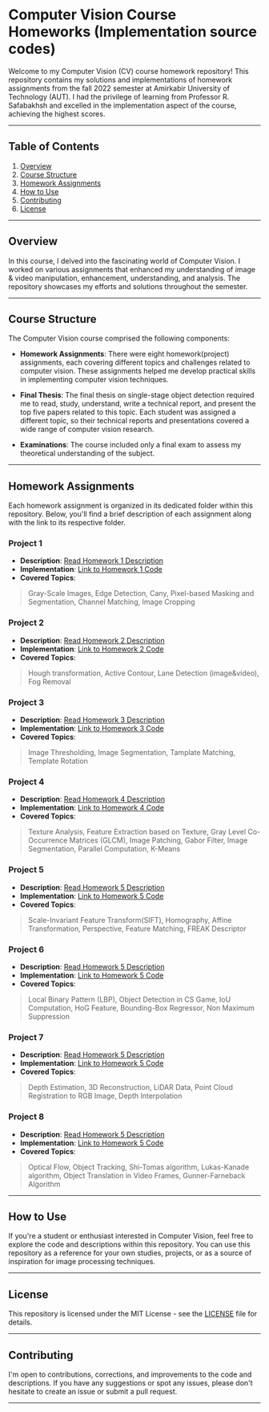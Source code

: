 # Computer Vision Course Homeworks (Implementation source codes)
Welcome to my Computer Vision (CV) course homework repository! This repository contains my solutions and implementations of homework assignments from the fall 2022 semester at Amirkabir University of Technology (AUT). I had the privilege of learning from Professor R. Safabakhsh and excelled in the implementation aspect of the course, achieving the highest scores.

---

## Table of Contents

1. [Overview](#overview)
2. [Course Structure](#course-structure)
3. [Homework Assignments](#homework-assignments)
6. [How to Use](#how-to-use)
7. [Contributing](#contributing)
8. [License](#license)

---

## Overview

In this course, I delved into the fascinating world of Computer Vision. I worked on various assignments that enhanced my understanding of image & video manipulation, enhancement, understanding, and analysis. The repository showcases my efforts and solutions throughout the semester.

---

## Course Structure

The Computer Vision course comprised the following components:

- **Homework Assignments**: There were eight homework(project) assignments, each covering different topics and challenges related to computer vision. These assignments helped me develop practical skills in implementing computer vision techniques.

- **Final Thesis**: The final thesis on single-stage object detection required me to read, study, understand, write a technical report, and present the top five papers related to this topic. Each student was assigned a different topic, so their technical reports and presentations covered a wide range of computer vision research. 

- **Examinations**: The course included only a final exam to assess my theoretical understanding of the subject.
---

## Homework Assignments

Each homework assignment is organized in its dedicated folder within this repository. Below, you'll find a brief description of each assignment along with the link to its respective folder.

### Project 1
- **Description**: [Read Homework 1 Description](HW1)
- **Implementation**: [Link to Homework 1 Code](HW1)
- **Covered Topics**:
> Gray-Scale Images, Edge Detection, Cany, Pixel-based Masking and Segmentation, Channel Matching, Image Cropping

### Project 2
- **Description**: [Read Homework 2 Description](HW2)
- **Implementation**: [Link to Homework 2 Code](HW2)
- **Covered Topics**:
> Hough transformation, Active Contour, Lane Detection (image&video), Fog Removal 

### Project 3
- **Description**: [Read Homework 3 Description](HW3)
- **Implementation**: [Link to Homework 3 Code](HW3)
- **Covered Topics**:
> Image Thresholding, Image Segmentation, Tamplate Matching, Template Rotation

### Project 4
- **Description**: [Read Homework 4 Description](HW4)
- **Implementation**: [Link to Homework 4 Code](HW4)
- **Covered Topics**:
> Texture Analysis, Feature Extraction based on Texture, Gray Level Co-Occurrence Matrices (GLCM), Image Patching, Gabor Filter, Image Segmentation, Parallel Computation, K-Means

### Project 5
- **Description**: [Read Homework 5 Description](HW5)
- **Implementation**: [Link to Homework 5 Code](HW5)
- **Covered Topics**:
> Scale-Invariant Feature Transform(SIFT), Homography, Affine Transformation, Perspective, Feature Matching, FREAK Descriptor

### Project 6
- **Description**: [Read Homework 5 Description](HW6)
- **Implementation**: [Link to Homework 5 Code](HW6)
- **Covered Topics**:
> Local Binary Pattern (LBP), Object Detection in CS Game, IoU Computation, HoG Feature, Bounding-Box Regressor, Non Maximum Suppression

### Project 7
- **Description**: [Read Homework 5 Description](HW7)
- **Implementation**: [Link to Homework 5 Code](HW7)
- **Covered Topics**:
> Depth Estimation, 3D Reconstruction, LiDAR Data, Point Cloud Registration to RGB Image, Depth Interpolation

### Project 8
- **Description**: [Read Homework 5 Description](HW8)
- **Implementation**: [Link to Homework 5 Code](HW8)
- **Covered Topics**:
> Optical Flow, Object Tracking, Shi-Tomas algorithm, Lukas-Kanade algorithm, Object Translation in Video Frames, Gunner-Farneback Algorithm

---

## How to Use

If you're a student or enthusiast interested in Computer Vision, feel free to explore the code and descriptions within this repository. You can use this repository as a reference for your own studies, projects, or as a source of inspiration for image processing techniques.


---

## License

This repository is licensed under the MIT License - see the [LICENSE](LICENSE) file for details.


---

## Contributing

I'm open to contributions, corrections, and improvements to the code and descriptions. If you have any suggestions or spot any issues, please don't hesitate to create an issue or submit a pull request.


---

